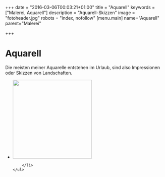 +++
date = "2016-03-06T00:03:21+01:00"
title = "Aquarell"
keywords = ["Malerei, Aquarell"]
description = "Aquarell-Skizzen"
image = "fotoheader.jpg"
robots = "index, nofollow"
[menu.main]
    name="Aquarell"
    parent="Malerei"

+++

# Aquarell

Die meisten meiner Aquarelle entstehen im Urlaub, sind also Impressionen oder Skizzen von Landschaften.

<div class="slider">
    <ul class="slides">
        <li>
          <img class="materialboxed" data-caption="Dangast: Jadebusen bei Ebbe" width="250" src="/img/Aquarell/dangast-jadebusen-bei-ebbe-2007-04_465487028_o.jpg" />

        </li>
    </ul>
</div>
